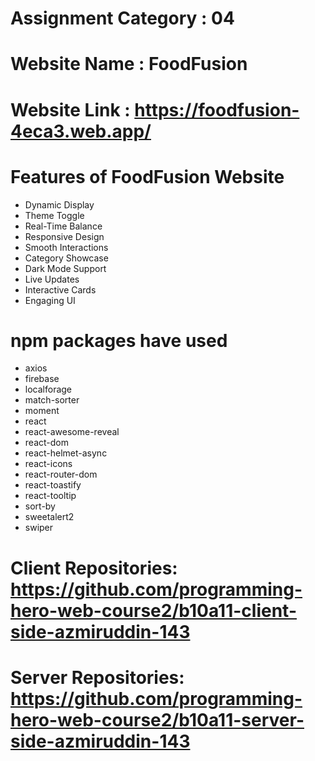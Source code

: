 # Assignment Category : 04 
# Website Name : FoodFusion
# Website Link : https://foodfusion-4eca3.web.app/
# Features of FoodFusion Website

- Dynamic Display
- Theme Toggle
- Real-Time Balance
- Responsive Design
- Smooth Interactions
- Category Showcase
- Dark Mode Support
- Live Updates
- Interactive Cards
- Engaging UI

# npm packages have used

- axios
- firebase
- localforage
- match-sorter
- moment
- react
- react-awesome-reveal
- react-dom
- react-helmet-async
- react-icons
- react-router-dom
- react-toastify
- react-tooltip
- sort-by
- sweetalert2
- swiper

# Client Repositories: https://github.com/programming-hero-web-course2/b10a11-client-side-azmiruddin-143
# Server Repositories: https://github.com/programming-hero-web-course2/b10a11-server-side-azmiruddin-143